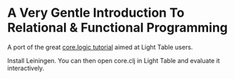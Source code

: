 A Very Gentle Introduction To Relational & Functional Programming
====

A port of the great [core.logic tutorial](https://github.com/swannodette/logic-tutorial) aimed at Light Table users.

Install Leiningen. You can then open core.clj in Light Table and evaluate it interactively.

